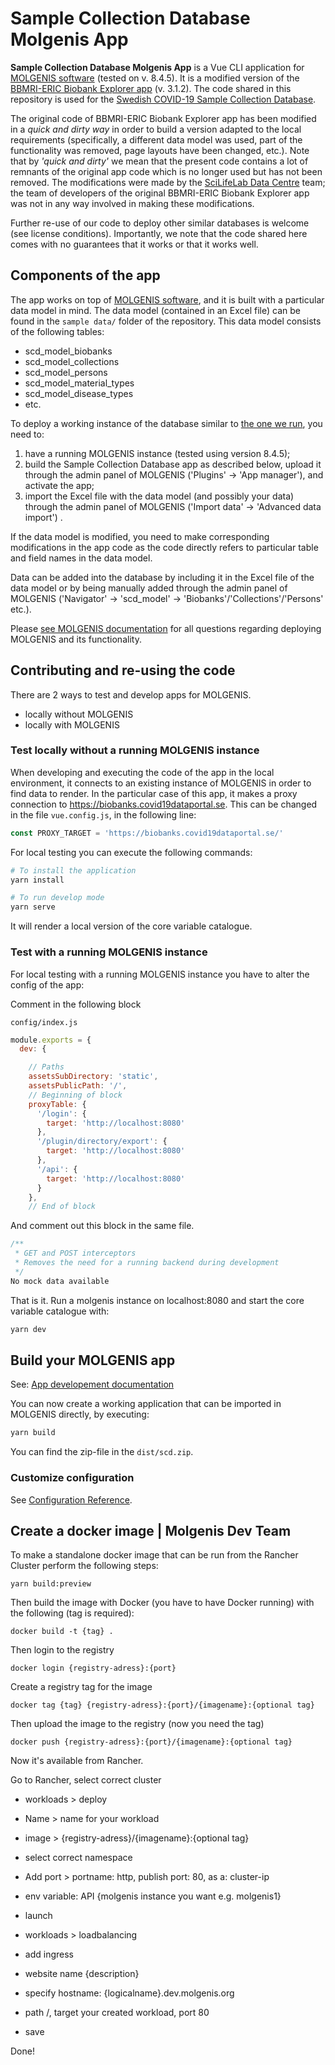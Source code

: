 # Sample Collection Database Molgenis App

**Sample Collection Database Molgenis App** is a Vue CLI application for [MOLGENIS software](https://github.com/molgenis) (tested on v. 8.4.5). It is a modified version of the [BBMRI-ERIC Biobank Explorer app](https://github.com/molgenis/molgenis-app-biobank-explorer) (v. 3.1.2). The code shared in this repository is used for the [Swedish COVID-19 Sample Collection Database](https://biobanks.covid19dataportal.se).

The original code of BBMRI-ERIC Biobank Explorer app has been modified in a *quick and dirty way* in order to build a version adapted to the local requirements (specifically, a different data model was used, part of the functionality was removed, page layouts have been changed, etc.). Note that by *'quick and dirty'* we mean that the present code contains a lot of remnants of the original app code which is no longer used but has not been removed. The modifications were made by the [SciLifeLab Data Centre](https://github.com/ScilifelabDataCentre) team; the team of developers of the original BBMRI-ERIC Biobank Explorer app was not in any way involved in making these modifications.

Further re-use of our code to deploy other similar databases is welcome (see license conditions). Importantly, we note that the code shared here comes with no guarantees that it works or that it works well.

## Components of the app

The app works on top of [MOLGENIS software](https://github.com/molgenis), and it is built with a particular data model in mind. The data model (contained in an Excel file) can be found in the `sample data/` folder of the repository. This data model consists of the following tables:

- scd_model_biobanks
- scd_model_collections
- scd_model_persons
- scd_model_material_types
- scd_model_disease_types
- etc.

To deploy a working instance of the database similar to [the one we run](https://biobanks.covid19dataportal.se), you need to:

1. have a running MOLGENIS instance (tested using version 8.4.5);
2. build the Sample Collection Database app as described below, upload it through the admin panel of MOLGENIS ('Plugins' -> 'App manager'), and activate the app;
3. import the Excel file with the data model (and possibly your data) through the admin panel of MOLGENIS ('Import data' -> 'Advanced data import') .

If the data model is modified, you need to make corresponding modifications in the app code as the code directly refers to particular table and field names in the data model.

Data can be added into the database by including it in the Excel file of the data model or by being manually added through the admin panel of MOLGENIS ('Navigator' -> 'scd_model' -> 'Biobanks'/'Collections'/'Persons' etc.).

Please [see MOLGENIS documentation](https://www.molgenis.org) for all questions regarding deploying MOLGENIS and its functionality.

## Contributing and re-using the code

There are 2 ways to test and develop apps for MOLGENIS.

- locally without MOLGENIS
- locally with MOLGENIS

### Test locally without a running MOLGENIS instance

When developing and executing the code of the app in the local environment, it connects to an existing instance of MOLGENIS in order to find data to render. In the particular case of this app, it makes a proxy connection to https://biobanks.covid19dataportal.se. This can be changed in the file `vue.config.js`, in the following line:

```javascript
const PROXY_TARGET = 'https://biobanks.covid19dataportal.se/'

```

For local testing you can execute the following commands:

```bash
# To install the application
yarn install

# To run develop mode
yarn serve
```

It will render a local version of the core variable catalogue.

### Test with a running MOLGENIS instance
For local testing with a running MOLGENIS instance you have to alter the config of the app:

Comment in the following block

```config/index.js```

```javascript
module.exports = {
  dev: {

    // Paths
    assetsSubDirectory: 'static',
    assetsPublicPath: '/',
    // Beginning of block
    proxyTable: {
      '/login': {
        target: 'http://localhost:8080'
      },
      '/plugin/directory/export': {
        target: 'http://localhost:8080'
      },
      '/api': {
        target: 'http://localhost:8080'
      }
    },
    // End of block
```

And comment out this block in the same file.


```javascript
/**
 * GET and POST interceptors
 * Removes the need for a running backend during development
 */
No mock data available
```

That is it. Run a molgenis instance on localhost:8080 and start the core variable catalogue with:

```javascript
yarn dev
```

## Build your MOLGENIS app

See: [App developement documentation](https://molgenis.gitbooks.io/molgenis/content/developer_documentation/app-development.html)

You can now create a working application that can be imported in MOLGENIS directly, by executing:

```bash
yarn build
```

You can find the zip-file in the ```dist/scd.zip```.

### Customize configuration
See [Configuration Reference](https://cli.vuejs.org/config/).


## Create a docker image | Molgenis Dev Team
To make a standalone docker image that can be run from the Rancher Cluster perform the following steps:

```
yarn build:preview
```

Then build the image with Docker (you have to have Docker running) with the following (tag is required):

```
docker build -t {tag} .
```

Then login to the registry

```
docker login {registry-adress}:{port}

```

Create a registry tag for the image

```
docker tag {tag} {registry-adress}:{port}/{imagename}:{optional tag}
```

Then upload the image to the registry
(now you need the tag)

```
docker push {registry-adress}:{port}/{imagename}:{optional tag}
```

Now it's available from Rancher.

Go to Rancher, select correct cluster

* workloads > deploy
* Name > name for your workload
* image > {registry-adress}/{imagename}:{optional tag}
* select correct namespace
* Add port > portname: http, publish port: 80, as a: cluster-ip
* env variable: API {molgenis instance you want e.g. molgenis1}
* launch

* workloads > loadbalancing
* add ingress
* website name {description}
* specify hostname: {logicalname}.dev.molgenis.org
* path /, target your created workload, port 80
* save

Done!
